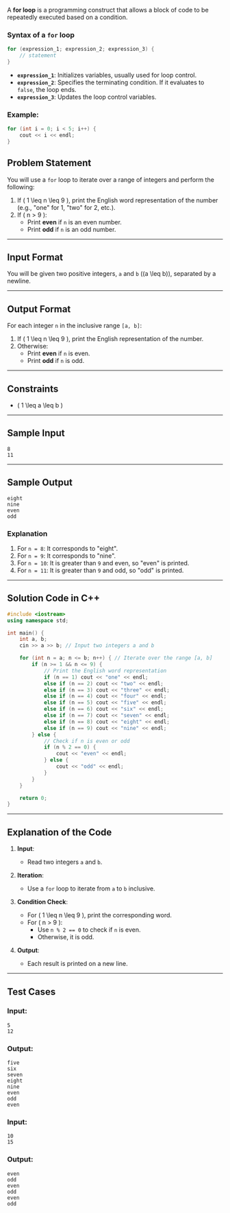 
A **for loop** is a programming construct that allows a block of code to be repeatedly executed based on a condition.  

### **Syntax of a `for` loop**
```cpp
for (expression_1; expression_2; expression_3) {
    // statement
}
```

- **`expression_1`**: Initializes variables, usually used for loop control.
- **`expression_2`**: Specifies the terminating condition. If it evaluates to `false`, the loop ends.
- **`expression_3`**: Updates the loop control variables.

### Example:
```cpp
for (int i = 0; i < 5; i++) {
    cout << i << endl;
}
```


## Problem Statement

You will use a `for` loop to iterate over a range of integers and perform the following:

1. If \( 1 \leq n \leq 9 \), print the English word representation of the number (e.g., "one" for 1, "two" for 2, etc.).
2. If \( n > 9 \):
   - Print **even** if `n` is an even number.
   - Print **odd** if `n` is an odd number.

---

## Input Format
You will be given two positive integers, `a` and `b` (\(a \leq b\)), separated by a newline.

---

## Output Format
For each integer `n` in the inclusive range `[a, b]`:
1. If \( 1 \leq n \leq 9 \), print the English representation of the number.
2. Otherwise:
   - Print **even** if `n` is even.
   - Print **odd** if `n` is odd.

---

## Constraints
- \( 1 \leq a \leq b \)

---

## Sample Input
```
8
11
```

---

## Sample Output
```
eight
nine
even
odd
```

### Explanation
1. For `n = 8`: It corresponds to "eight".
2. For `n = 9`: It corresponds to "nine".
3. For `n = 10`: It is greater than `9` and even, so "even" is printed.
4. For `n = 11`: It is greater than `9` and odd, so "odd" is printed.

---

## Solution Code in C++

```cpp
#include <iostream>
using namespace std;

int main() {
    int a, b;
    cin >> a >> b; // Input two integers a and b

    for (int n = a; n <= b; n++) { // Iterate over the range [a, b]
        if (n >= 1 && n <= 9) {
            // Print the English word representation
            if (n == 1) cout << "one" << endl;
            else if (n == 2) cout << "two" << endl;
            else if (n == 3) cout << "three" << endl;
            else if (n == 4) cout << "four" << endl;
            else if (n == 5) cout << "five" << endl;
            else if (n == 6) cout << "six" << endl;
            else if (n == 7) cout << "seven" << endl;
            else if (n == 8) cout << "eight" << endl;
            else if (n == 9) cout << "nine" << endl;
        } else {
            // Check if n is even or odd
            if (n % 2 == 0) {
                cout << "even" << endl;
            } else {
                cout << "odd" << endl;
            }
        }
    }

    return 0;
}
```

---

## Explanation of the Code

1. **Input**:
   - Read two integers `a` and `b`.

2. **Iteration**:
   - Use a `for` loop to iterate from `a` to `b` inclusive.

3. **Condition Check**:
   - For \( 1 \leq n \leq 9 \), print the corresponding word.
   - For \( n > 9 \):
     - Use `n % 2 == 0` to check if `n` is even.
     - Otherwise, it is odd.

4. **Output**:
   - Each result is printed on a new line.

---

## Test Cases

### Input:
```
5
12
```

### Output:
```
five
six
seven
eight
nine
even
odd
even
```

### Input:
```
10
15
```

### Output:
```
even
odd
even
odd
even
odd
```
```
